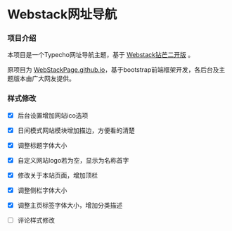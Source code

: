 # Webstack网址导航

### 项目介绍

本项目是一个Typecho网址导航主题，基于 [Webstack钻芒二开版](https://www.zmki.cn/5366.html) 。

原项目为 [WebStackPage.github.io](https://github.com/WebStackPage/WebStackPage.github.io)，基于bootstrap前端框架开发，各后台及主题版本由广大网友提供。

### 样式修改

- [x] 后台设置增加网站ico选项
- [x] 日间模式网站模块增加描边，方便看的清楚
- [x] 调整标题字体大小
- [x] 自定义网站logo若为空，显示为名称首字
- [x] 修改关于本站页面，增加顶栏
- [x] 调整侧栏字体大小
- [x] 调整主页标签字体大小，增加分类描述

- [ ] 评论样式修改

